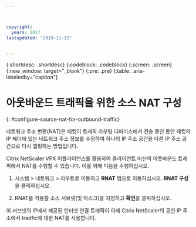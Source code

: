 ```yaml
---



copyright:
  years: 2017
lastupdated: "2018-11-12"


---
```


{:shortdesc: .shortdesc}
{:codeblock: .codeblock}
{:screen: .screen}
{:new_window: target="_blank"}
{:pre: .pre}
{:table: .aria-labeledby="caption"}

# 아웃바운드 트래픽을 위한 소스 NAT 구성
{: #configure-source-nat-for-outbound-traffic}

네트워크 주소 변환(NAT)은 패킷이 트래픽 라우팅 디바이스에서 전송 중인 동안 패킷의 IP 헤더에 있는 네트워크 주소 정보를 수정하여 하나의 IP 주소 공간을 다른 IP 주소 공간으로 다시 맵핑하는 방법입니다.

Citrix NetScaler VPX 어플라이언스를 활용하여 클라이언트 머신의 아웃바운드 트래픽에서 NAT를 수행할 수 있습니다. 이를 위해 다음을 수행하십시오.

1. 시스템 > 네트워크 > 라우트로 이동하고 **RNAT** 탭으로 이동하십시오. **RNAT 구성**을 클릭하십시오.

2. RNAT를 적용할 소스 서브넷(및 마스크)을 지정하고 **확인**을 클릭하십시오.

이 서브넷의 IP에서 제공된 인터넷 연결 트래픽이 이제 Citrix NetScaler의 공인 IP 주소에서 tradfic에 대한 NAT를 사용합니다.    
